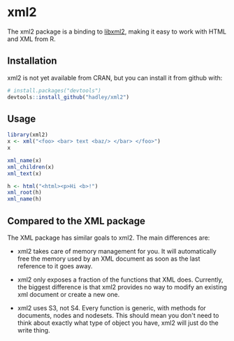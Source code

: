 # xml2

The xml2 package is a binding to [libxml2](http://xmlsoft.org), making it easy to work with HTML and XML from R.

## Installation

xml2 is not yet available from CRAN, but you can install it from github with:

```R
# install.packages("devtools")
devtools::install_github("hadley/xml2")
```

## Usage

```R
library(xml2)
x <- xml("<foo> <bar> text <baz/> </bar> </foo>")
x

xml_name(x)
xml_children(x)
xml_text(x)

h <- html("<html><p>Hi <b>!")
xml_root(h)
xml_name(h)
```

## Compared to the XML package

The XML package has similar goals to xml2. The main differences are:

* xml2 takes care of memory management for you. It will automatically
  free the memory used by an XML document as soon as the last reference
  to it goes away.

* xml2 only exposes a fraction of the functions that XML does. Currently,
  the biggest difference is that xml2 provides no way to modify an existing
  xml document or create a new one.

* xml2 uses S3, not S4. Every function is generic, with methods for 
  documents, nodes and nodesets. This should mean you don't need to think
  about exactly what type of object you have, xml2 will just do the write
  thing.
